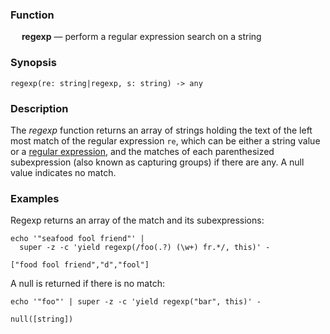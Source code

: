 ### Function

&emsp; **regexp** &mdash; perform a regular expression search on a string

### Synopsis

```
regexp(re: string|regexp, s: string) -> any
```

### Description
The _regexp_ function returns an array of strings holding the text
of the left most match of the regular expression `re`, which can be either
a string value or a [regular expression](../search-expressions.md#regular-expressions),
and the matches of each parenthesized subexpression (also known as capturing
groups) if there are any. A null value indicates no match.

### Examples

Regexp returns an array of the match and its subexpressions:
```mdtest-command
echo '"seafood fool friend"' |
  super -z -c 'yield regexp(/foo(.?) (\w+) fr.*/, this)' -
```

```mdtest-output
["food fool friend","d","fool"]
```

A null is returned if there is no match:
```mdtest-command
echo '"foo"' | super -z -c 'yield regexp("bar", this)' -
```

```mdtest-output
null([string])
```
